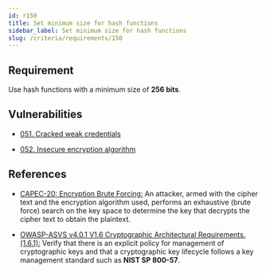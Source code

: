```yaml
---
id: r150
title: Set minimum size for hash functions
sidebar_label: Set minimum size for hash functions
slug: /criteria/requirements/150
---
```


## Requirement

Use hash functions with a minimum size of **256 bits**.

## Vulnerabilities

- [051. Cracked weak credentials](/criteria/vulnerabilities/051)

- [052. Insecure encryption algorithm](/criteria/vulnerabilities/052)

## References

- [CAPEC-20: Encryption Brute Forcing:](https://capec.mitre.org/data/definitions/20.html)
An attacker, armed with the cipher text
and the encryption algorithm used,
performs an exhaustive (brute force) search
on the key space
to determine the key
that decrypts the cipher text
to obtain the plaintext.

- [OWASP-ASVS v4.0.1 V1.6 Cryptographic Architectural Requirements.(1.6.1):](https://owasp.org/www-pdf-archive/OWASP_Application_Security_Verification_Standard_4.0-en.pdf)
Verify that there is an explicit policy
for management of cryptographic keys
and that a cryptographic key lifecycle follows
a key management standard
such as **NIST SP 800-57**.
